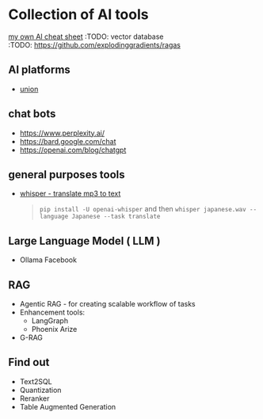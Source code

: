 # Collection of AI tools
[my own AI cheat sheet](https://github.com/cherkavi/ai)
:TODO: vector database  
:TODO: https://github.com/explodinggradients/ragas  

## AI platforms
* [union](https://www.union.ai/)

## chat bots
* https://www.perplexity.ai/
* https://bard.google.com/chat
* https://openai.com/blog/chatgpt

## general purposes tools
* [whisper - translate mp3 to text](https://github.com/openai/whisper)
  > `pip install -U openai-whisper` and then `whisper japanese.wav --language Japanese --task translate`

## Large Language Model ( LLM )
* Ollama Facebook

## RAG
* Agentic RAG - for creating scalable workflow of tasks
* Enhancement tools: 
  * LangGraph
  * Phoenix Arize
* G-RAG

## Find out
* Text2SQL
* Quantization
* Reranker
* Table Augmented Generation